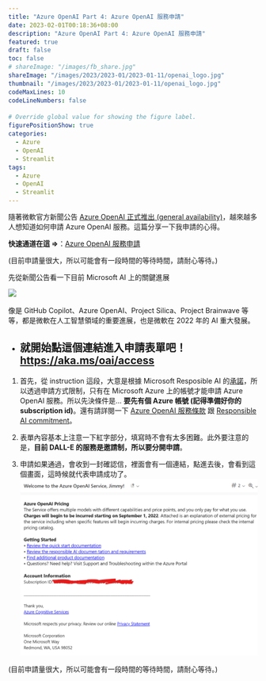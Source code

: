 ```yaml
---
title: "Azure OpenAI Part 4: Azure OpenAI 服務申請"
date: 2023-02-01T00:18:36+08:00
description: "Azure OpenAI Part 4: Azure OpenAI 服務申請"
featured: true
draft: false
toc: false
# shareImage: "/images/fb_share.jpg"
shareImage: "/images/2023/2023-01/2023-01-11/openai_logo.jpg"
thumbnail: "/images/2023/2023-01/2023-01-11/openai_logo.jpg"
codeMaxLines: 10
codeLineNumbers: false

# Override global value for showing the figure label.
figurePositionShow: true
categories:
  - Azure
  - OpenAI
  - Streamlit
tags:
  - Azure
  - OpenAI
  - Streamlit
---
```


隨著微軟官方新聞公告 [Azure OpenAI 正式推出 (general availability)](https://news.microsoft.com/zh-tw/azure-open-ai/)，越來越多人想知道如何申請 Azure OpenAI 服務。這篇分享一下我申請的心得。

**快速通道在這 =>**：[Azure OpenAI 服務申請](https://aka.ms/oai/access)

(目前申請量很大，所以可能會有一段時間的等待時間，請耐心等待。)

<!--more-->


先從新聞公告看一下目前 Microsoft AI 上的關鍵進展
  <!--![](/images/2023/2023-01/2023-01-13/2023-01-13-01.png)-->
  ![](https://news.microsoft.com/wp-content/uploads/prod/sites/74/2023/01/0119-1.png)
  
像是 GitHub Copilot、Azure OpenAI、Project Silica、Project Brainwave 等等，都是微軟在人工智慧領域的重要進展，也是微軟在 2022 年的 AI 重大發展。

- ## 就開始點這個連結進入申請表單吧！ https://aka.ms/oai/access

1. 首先，從 instruction 這段，大意是根據 Microsoft Resposible AI 的[承諾](https://www.microsoft.com/en-us/ai/our-approach)，所以透過申請方式限制，只有在 Microsoft Azure 上的帳號才能申請 Azure OpenAI 服務。所以先決條件是... **要先有個 Azure 帳號 (記得準備好你的 subscription id)**。還有請詳閱一下 [Azure OpenAI 服務條款](https://aka.ms/oai/terms) 跟 [Responsible AI commitment](https://www.microsoft.com/en-us/ai/our-approach)。

2. 表單內容基本上注意一下紅字部分，填寫時不會有太多困難。此外要注意的是，**目前 DALL-E 的服務是邀請制，所以要分開申請**。

3. 申請如果通過，會收到一封確認信，裡面會有一個連結，點進去後，會看到這個畫面，這時候就代表申請成功了。
  ![](/images/2023/2023-01/2023-01-11/02.png)

(目前申請量很大，所以可能會有一段時間的等待時間，請耐心等待。)
